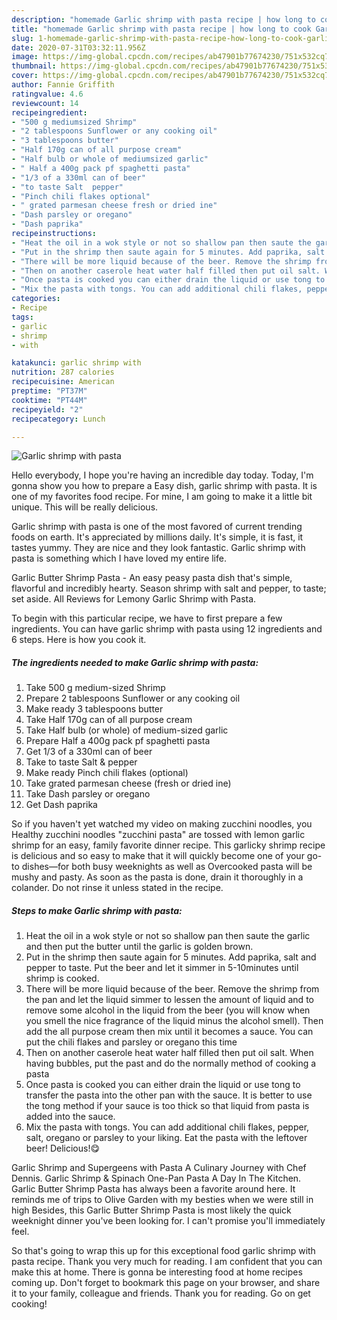 ```yaml
---
description: "homemade Garlic shrimp with pasta recipe | how long to cook Garlic shrimp with pasta"
title: "homemade Garlic shrimp with pasta recipe | how long to cook Garlic shrimp with pasta"
slug: 1-homemade-garlic-shrimp-with-pasta-recipe-how-long-to-cook-garlic-shrimp-with-pasta
date: 2020-07-31T03:32:11.956Z
image: https://img-global.cpcdn.com/recipes/ab47901b77674230/751x532cq70/garlic-shrimp-with-pasta-recipe-main-photo.jpg
thumbnail: https://img-global.cpcdn.com/recipes/ab47901b77674230/751x532cq70/garlic-shrimp-with-pasta-recipe-main-photo.jpg
cover: https://img-global.cpcdn.com/recipes/ab47901b77674230/751x532cq70/garlic-shrimp-with-pasta-recipe-main-photo.jpg
author: Fannie Griffith
ratingvalue: 4.6
reviewcount: 14
recipeingredient:
- "500 g mediumsized Shrimp"
- "2 tablespoons Sunflower or any cooking oil"
- "3 tablespoons butter"
- "Half 170g can of all purpose cream"
- "Half bulb or whole of mediumsized garlic"
- " Half a 400g pack pf spaghetti pasta"
- "1/3 of a 330ml can of beer"
- "to taste Salt  pepper"
- "Pinch chili flakes optional"
- " grated parmesan cheese fresh or dried ine"
- "Dash parsley or oregano"
- "Dash paprika"
recipeinstructions:
- "Heat the oil in a wok style or not so shallow pan then saute the garlic and then put the butter until the garlic is golden brown."
- "Put in the shrimp then saute again for 5 minutes. Add paprika, salt and pepper to taste. Put the beer and let it simmer in 5-10minutes until shrimp is cooked."
- "There will be more liquid because of the beer. Remove the shrimp from the pan and let the liquid simmer to lessen the amount of liquid and to remove some alcohol in the liquid from the beer (you will know when you smell the nice fragrance of the liquid minus the alcohol smell). Then add the all purpose cream then mix until it becomes a sauce. You can put the chili flakes and parsley or oregano this time"
- "Then on another caserole heat water half filled then put oil salt. When having bubbles, put the past and do the normally method of cooking a pasta"
- "Once pasta is cooked you can either drain the liquid or use tong to transfer the pasta into the other pan with the sauce. It is better to use the tong method if your sauce is too thick so that liquid from pasta is added into the sauce."
- "Mix the pasta with tongs. You can add additional chili flakes, pepper, salt, oregano or parsley to your liking. Eat the pasta with the leftover beer! Delicious!😋"
categories:
- Recipe
tags:
- garlic
- shrimp
- with

katakunci: garlic shrimp with 
nutrition: 287 calories
recipecuisine: American
preptime: "PT37M"
cooktime: "PT44M"
recipeyield: "2"
recipecategory: Lunch

---
```



![Garlic shrimp with pasta](https://img-global.cpcdn.com/recipes/ab47901b77674230/751x532cq70/garlic-shrimp-with-pasta-recipe-main-photo.jpg)

Hello everybody, I hope you're having an incredible day today. Today, I'm gonna show you how to prepare a Easy dish, garlic shrimp with pasta. It is one of my favorites food recipe. For mine, I am going to make it a little bit unique. This will be really delicious.

Garlic shrimp with pasta is one of the most favored of current trending foods on earth. It's appreciated by millions daily. It's simple, it is fast, it tastes yummy. They are nice and they look fantastic. Garlic shrimp with pasta is something which I have loved my entire life.

Garlic Butter Shrimp Pasta - An easy peasy pasta dish that&#39;s simple, flavorful and incredibly hearty. Season shrimp with salt and pepper, to taste; set aside. All Reviews for Lemony Garlic Shrimp with Pasta.


To begin with this particular recipe, we have to first prepare a few ingredients. You can have garlic shrimp with pasta using 12 ingredients and 6 steps. Here is how you cook it.

<!--inarticleads1-->

##### The ingredients needed to make Garlic shrimp with pasta:

1. Take 500 g medium-sized Shrimp
1. Prepare 2 tablespoons Sunflower or any cooking oil
1. Make ready 3 tablespoons butter
1. Take Half 170g can of all purpose cream
1. Take Half bulb (or whole) of medium-sized garlic
1. Prepare  Half a 400g pack pf spaghetti pasta
1. Get 1/3 of a 330ml can of beer
1. Take to taste Salt &amp; pepper
1. Make ready Pinch chili flakes (optional)
1. Take  grated parmesan cheese (fresh or dried ine)
1. Take Dash parsley or oregano
1. Get Dash paprika


So if you haven&#39;t yet watched my video on making zucchini noodles, you Healthy zucchini noodles &#34;zucchini pasta&#34; are tossed with lemon garlic shrimp for an easy, family favorite dinner recipe. This garlicky shrimp recipe is delicious and so easy to make that it will quickly become one of your go-to dishes—for both busy weeknights as well as Overcooked pasta will be mushy and pasty. As soon as the pasta is done, drain it thoroughly in a colander. Do not rinse it unless stated in the recipe. 

<!--inarticleads2-->

##### Steps to make Garlic shrimp with pasta:

1. Heat the oil in a wok style or not so shallow pan then saute the garlic and then put the butter until the garlic is golden brown.
1. Put in the shrimp then saute again for 5 minutes. Add paprika, salt and pepper to taste. Put the beer and let it simmer in 5-10minutes until shrimp is cooked.
1. There will be more liquid because of the beer. Remove the shrimp from the pan and let the liquid simmer to lessen the amount of liquid and to remove some alcohol in the liquid from the beer (you will know when you smell the nice fragrance of the liquid minus the alcohol smell). Then add the all purpose cream then mix until it becomes a sauce. You can put the chili flakes and parsley or oregano this time
1. Then on another caserole heat water half filled then put oil salt. When having bubbles, put the past and do the normally method of cooking a pasta
1. Once pasta is cooked you can either drain the liquid or use tong to transfer the pasta into the other pan with the sauce. It is better to use the tong method if your sauce is too thick so that liquid from pasta is added into the sauce.
1. Mix the pasta with tongs. You can add additional chili flakes, pepper, salt, oregano or parsley to your liking. Eat the pasta with the leftover beer! Delicious!😋


Garlic Shrimp and Supergeens with Pasta A Culinary Journey with Chef Dennis. Garlic Shrimp &amp; Spinach One-Pan Pasta A Day In The Kitchen. Garlic Butter Shrimp Pasta has always been a favorite around here. It reminds me of trips to Olive Garden with my besties when we were still in high Besides, this Garlic Butter Shrimp Pasta is most likely the quick weeknight dinner you&#39;ve been looking for. I can&#39;t promise you&#39;ll immediately feel. 

So that's going to wrap this up for this exceptional food garlic shrimp with pasta recipe. Thank you very much for reading. I am confident that you can make this at home. There is gonna be interesting food at home recipes coming up. Don't forget to bookmark this page on your browser, and share it to your family, colleague and friends. Thank you for reading. Go on get cooking!
